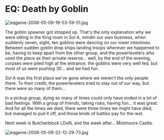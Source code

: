 # EQ: Death by Goblin

![eqgame-2008-05-09-19-53-59-51.jpg](http://westkarana.com/wp-content/uploads/2008/05/eqgame-2008-05-09-19-53-59-51.jpg)

The goblin spawner got stopped up. That's the only explanation why we were sitting in the King room in Sol A, mindin our own business, when suddenly seven, eight, ten goblins were dancing on our lower intestines. Between sudden goblin drop ships landing troops wherever we happened to be, having to keep apart from the other group, and the powerlevelers who used the place as their private reserve... well, by the end of the evening, corpses were piled high at the entrance, the goblins were very well fed, but most of us were pushing 30... and we had fun.

Sol A was the first place we've gone where we weren't the only people there. To their credit, the powerlevelers tried to stay out of our way, but there were so many of them...

In a pickup group, dying so many of times could only have ended in a lot of bad feelings. With a group of friends, taking risks, having fun... it was great. And for all the times we died, there were three times we might have died, but managed to pull it off, and those kinds of battles pay for the rest.

Next week is Butcherblock LDoN, and the week after... Mistmoore Castle.

![eqgame-2008-05-09-22-12-29-73.jpg](http://westkarana.com/wp-content/uploads/2008/05/eqgame-2008-05-09-22-12-29-73.jpg)
